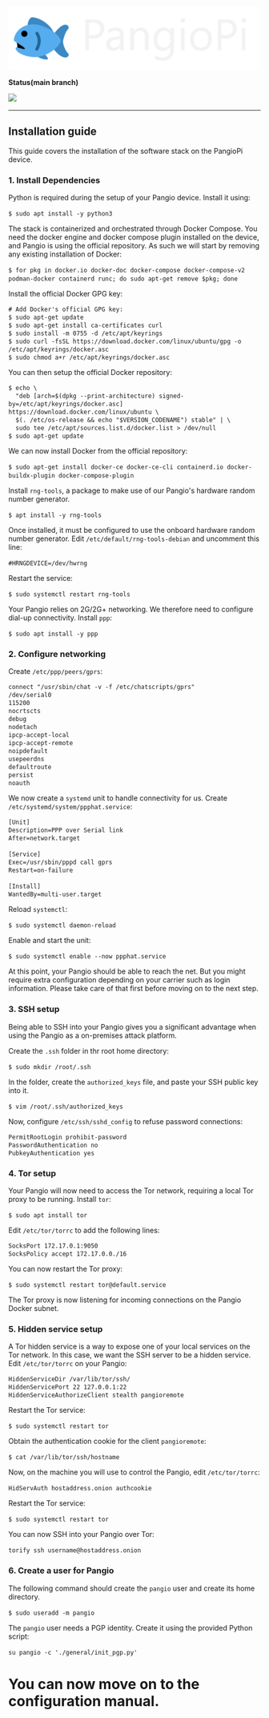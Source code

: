 ![](./logo.png)

**Status(main branch)**

![](https://img.shields.io/badge/license-MIT-blue) 

---

## Installation guide

This guide covers the installation of the software stack on the PangioPi device.

### 1. Install Dependencies

Python is required during the setup of your Pangio device. Install it using:

`$ sudo apt install -y python3`

The stack is containerized and orchestrated through Docker Compose. You need the docker engine and docker compose plugin installed on the device, and Pangio is using the official repository. As such we will start by removing any existing installation of Docker:

`$ for pkg in docker.io docker-doc docker-compose docker-compose-v2 podman-docker containerd runc; do sudo apt-get remove $pkg; done`

Install the official Docker GPG key:

```
# Add Docker's official GPG key:
$ sudo apt-get update
$ sudo apt-get install ca-certificates curl
$ sudo install -m 0755 -d /etc/apt/keyrings
$ sudo curl -fsSL https://download.docker.com/linux/ubuntu/gpg -o /etc/apt/keyrings/docker.asc
$ sudo chmod a+r /etc/apt/keyrings/docker.asc
```

You can then setup the official Docker repository:

```
$ echo \
  "deb [arch=$(dpkg --print-architecture) signed-by=/etc/apt/keyrings/docker.asc] https://download.docker.com/linux/ubuntu \
  $(. /etc/os-release && echo "$VERSION_CODENAME") stable" | \
  sudo tee /etc/apt/sources.list.d/docker.list > /dev/null
$ sudo apt-get update
```

We can now install Docker from the official repository:

`$ sudo apt-get install docker-ce docker-ce-cli containerd.io docker-buildx-plugin docker-compose-plugin`

Install `rng-tools`, a package to make use of our Pangio's hardware random number generator.

`$ apt install -y rng-tools`

Once installed, it must be configured to use the onboard hardware random number generator. Edit `/etc/default/rng-tools-debian` and uncomment this line:

`#HRNGDEVICE=/dev/hwrng`

Restart the service:

`$ sudo systemctl restart rng-tools`

Your Pangio relies on 2G/2G+ networking. We therefore need to configure dial-up connectivity. Install `ppp`:

`$ sudo apt install -y ppp`

### 2. Configure networking

Create `/etc/ppp/peers/gprs`:
```
connect "/usr/sbin/chat -v -f /etc/chatscripts/gprs"
/dev/serial0
115200
nocrtscts
debug
nodetach
ipcp-accept-local
ipcp-accept-remote
noipdefault
usepeerdns
defaultroute
persist
noauth
```

We now create a `systemd` unit to handle connectivity for us. Create `/etc/systemd/system/ppphat.service`:
```
[Unit]
Description=PPP over Serial link
After=network.target

[Service]
Exec=/usr/sbin/pppd call gprs
Restart=on-failure

[Install]
WantedBy=multi-user.target
```

Reload `systemctl`:

`$ sudo systemctl daemon-reload`

Enable and start the unit:

`$ sudo systemctl enable --now ppphat.service`

At this point, your Pangio should be able to reach the net. But you might require extra configuration depending on your carrier such as login information. Please take care of that first before moving on to the next step.

### 3. SSH setup

Being able to SSH into your Pangio gives you a significant advantage when using the Pangio as a on-premises attack platform.

Create the `.ssh` folder in thr root home directory:

`$ sudo mkdir /root/.ssh`

In the folder, create the `authorized_keys` file, and paste your SSH public key into it.

`$ vim /root/.ssh/authorized_keys`

Now, configure `/etc/ssh/sshd_config` to refuse password connections:

```
PermitRootLogin prohibit-password
PasswordAuthentication no
PubkeyAuthentication yes
```

### 4. Tor setup

Your Pangio will now need to access the Tor network, requiring a local Tor proxy to be running. Install `tor`:

`$ sudo apt install tor`

Edit `/etc/tor/torrc` to add the following lines:

```
SocksPort 172.17.0.1:9050
SocksPolicy accept 172.17.0.0./16
```

You can now restart the Tor proxy:

`$ sudo systemctl restart tor@default.service`

The Tor proxy is now listening for incoming connections on the Pangio Docker subnet.

### 5. Hidden service setup

A Tor hidden service is a way to expose one of your local services on the Tor network. In this case, we want the SSH server to be a hidden service. Edit `/etc/tor/torrc` on your Pangio:

```
HiddenServiceDir /var/lib/tor/ssh/
HiddenServicePort 22 127.0.0.1:22
HiddenServiceAuthorizeClient stealth pangioremote
```

Restart the Tor service:

`$ sudo systemctl restart tor`

Obtain the authentication cookie for the client `pangioremote`:

`$ cat /var/lib/tor/ssh/hostname`

Now, on the machine you will use to control the Pangio, edit `/etc/tor/torrc`:

`HidServAuth hostaddress.onion authcookie`

Restart the Tor service:

`$ sudo systemctl restart tor`

You can now SSH into your Pangio over Tor:

`torify ssh username@hostaddress.onion`

### 6. Create a user for Pangio

The following command should create the `pangio` user and create its home directory.

`$ sudo useradd -m pangio`

The `pangio` user needs a PGP identity. Create it using the provided Python script:

`su pangio -c './general/init_pgp.py'`

# You can now move on to the configuration manual.